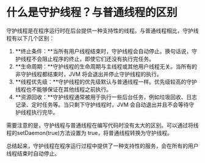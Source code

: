 # 什么是守护线程？与普通线程的区别

守护线程是在程序运行时在后台提供一种支持性的线程。与普通线程相比，守护线程有以下几个区别：

1. **终止条件：**当所有用户线程结束时，守护线程会自动停止。换句话说，守护线程不会阻止程序的终止，即使它们还没有执行完任务。
2. **生命周期：**守护线程的生命周期与主线程或其他用户线程无关。当所有的非守护线程都结束时，JVM 将会退出并停止守护线程的执行。
3. **线程优先级：**守护线程的优先级默认与普通线程一样。优先级较高的守护线程也不能够保证在其他线程之前执行。
4. **资源回收：**守护线程通常被用于执行一些后台任务，例如垃圾回收、日志记录、定时任务等。当只剩下守护线程时，JVM 会自动退出并且不会等待守护线程执行完毕。

需要注意的是，守护线程与普通线程在编写代码时没有太大的区别。可以通过将线程的setDaemon(true)方法设置为 true，将普通线程转换为守护线程。

总结起来，守护线程在程序运行过程中提供了一种支持性的服务，会在所有的用户线程结束时自动停止。

